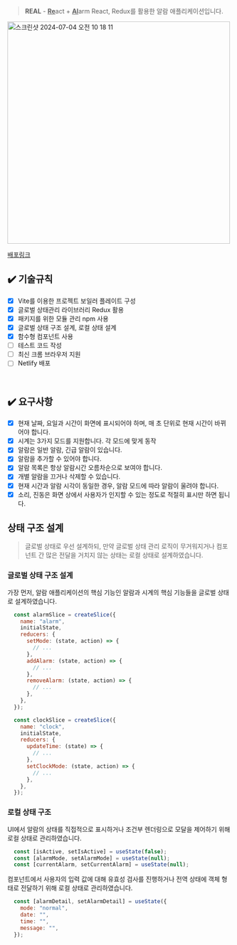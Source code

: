> **REAL** - <ins>**Re**</ins>act + <ins>**Al**</ins>arm
React, Redux를 활용한 알람 애플리케이션입니다. 

<img width="500" alt="스크린샷 2024-07-04 오전 10 18 11" src="https://github.com/vanillacoding/vanillacoding-fe-test-whoisrey/assets/106927728/0726c770-f2d8-42d8-8de2-b0aa817f0292">

[배포링크](https://real-alarm.netlify.app/)
<br>

## ✔️ 기술규칙
- [x] Vite를 이용한 프로젝트 보일러 플레이트 구성
- [x] 글로벌 상태관리 라이브러리 Redux 활용
- [x] 패키지를 위한 모듈 관리 npm 사용
- [x] 글로벌 상태 구조 설계, 로컬 상태 설계
- [x] 함수형 컴포넌트 사용
- [ ] 테스트 코드 작성
- [ ] 최신 크롬 브라우저 지원
- [ ] Netlify 배포

<br>

## ✔️ 요구사항
- [x] 현재 날짜, 요일과 시간이 화면에 표시되어야 하며, 매 초 단위로 현재 시간이 바뀌어야 합니다.
- [x] 시계는 3가지 모드를 지원합니다. 각 모드에 맞게 동작
- [x] 알람은 일반 알람, 긴급 알람이 있습니다.
- [x] 알람을 추가할 수 있어야 합니다.
- [x] 알람 목록은 항상 알람시간 오름차순으로 보여야 합니다.
- [x] 개별 알람을 끄거나 삭제할 수 있습니다.
- [x] 현재 시간과 알람 시각이 동일한 경우, 알람 모드에 따라 알람이 울려야 합니다.
- [x] 소리, 진동은 화면 상에서 사용자가 인지할 수 있는 정도로 적절히 표시만 하면 됩니다.

## 상태 구조 설계
> 글로벌 상태로 우선 설계하되,
만약 글로벌 상태 관리 로직이 무거워지거나 컴포넌트 간 많은 전달을 거치지 않는 상태는 로컬 상태로 설계하였습니다. 
 
### 글로벌 상태 구조 설계
가장 먼저, 알람 애플리케이션의 핵심 기능인 알람과 시계의 핵심 기능들을 글로벌 상태로 설계하였습니다.
```jsx
  const alarmSlice = createSlice({
    name: "alarm",
    initialState,
    reducers: {
      setMode: (state, action) => {
        // ...
      },
      addAlarm: (state, action) => {
        // ...
      },
      removeAlarm: (state, action) => {
        // ...
      },
    },
  });
```

```jsx
  const clockSlice = createSlice({
    name: "clock",
    initialState,
    reducers: {
      updateTime: (state) => {
        // ...
      },
      setClockMode: (state, action) => {
        // ...
      },
    },
  });
```



### 로컬 상태 구조
UI에서 알람의 상태를 직접적으로 표시하거나 조건부 렌더링으로 모달을 제어하기 위해 로컬 상태로 관리하였습니다.
```jsx
  const [isActive, setIsActive] = useState(false);
  const [alarmMode, setAlarmMode] = useState(null);
  const [currentAlarm, setCurrentAlarm] = useState(null);
```

컴포넌트에서 사용자의 입력 값에 대해 유효성 검사를 진행하거나 전역 상태에 객체 형태로 전달하기 위해 로컬 상태로 관리하였습니다.
```jsx
  const [alarmDetail, setAlarmDetail] = useState({
    mode: "normal",
    date: "",
    time: "",
    message: "",
  });
```
